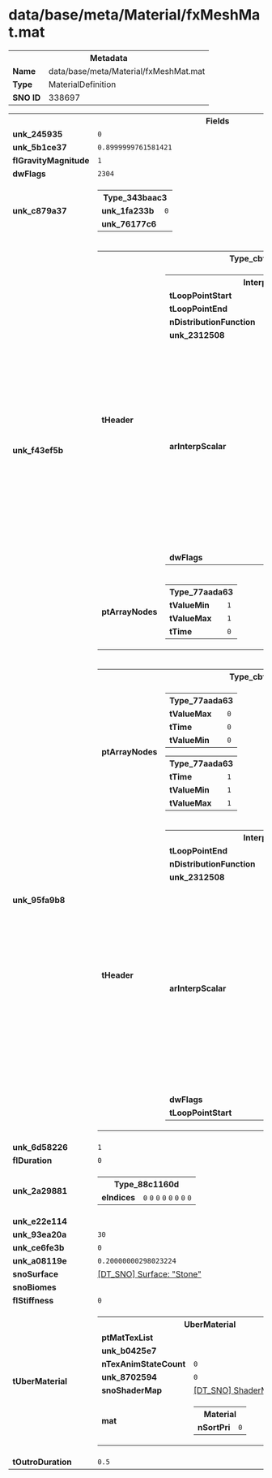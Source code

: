 <h1>data/base/meta/Material/fxMeshMat.mat</h1><table><tr><th colspan="100%">Metadata</th></tr><tr><td><b>Name</b></td><td>data/base/meta/Material/fxMeshMat.mat</td></tr><tr><td><b>Type</b></td><td>MaterialDefinition</td></tr><tr><td><b>SNO ID</b></td><td>338697</td></tr></table>

<table><tr><th colspan="100%">Fields</th></tr><tr><td><b>unk_245935</b></td><td><code>0</code></td></tr><tr><td><b>unk_5b1ce37</b></td><td><code>0.8999999761581421</code></td></tr><tr><td><b>flGravityMagnitude</b></td><td><code>1</code></td></tr><tr><td><b>dwFlags</b></td><td><code>2304</code></td></tr><tr><td><b>unk_c879a37</b></td><td><table><tr><th colspan="100%">Type_343baac3</th></tr><tr><td><b>unk_1fa233b</b></td><td><code>0</code></td></tr><tr><td><b>unk_76177c6</b></td><td></td></tr></table>

</td></tr><tr><td><b>unk_f43ef5b</b></td><td><table><tr><th colspan="100%">Type_cbfdd2ea</th></tr><tr><td><b>tHeader</b></td><td><table><tr><th colspan="100%">InterpolationPathHeader</th></tr><tr><td><b>tLoopPointStart</b></td><td><code>0</code></td></tr><tr><td><b>tLoopPointEnd</b></td><td><code>1</code></td></tr><tr><td><b>nDistributionFunction</b></td><td><code>0</code></td></tr><tr><td><b>unk_2312508</b></td><td><code>0</code></td></tr><tr><td><b>arInterpScalar</b></td><td><table><tr><th colspan="100%">InterpolationScalar</th></tr><tr><td><b>nScalarFunction</b></td><td><code>0</code></td></tr><tr><td><b>dwFlags</b></td><td><code>1</code></td></tr><tr><td><b>unk_2424d91</b></td><td><table><tr><th colspan="100%">Fields</th></tr><tr><td><b>rangeValue1</b></td><td><code>0</code></td></tr><tr><td><b>rangeValue2</b></td><td><code>1</code></td></tr></table>

</td></tr><tr><td><b>unk_c9a8e76</b></td><td><table><tr><th colspan="100%">Fields</th></tr><tr><td><b>rangeValue1</b></td><td><code>0</code></td></tr><tr><td><b>rangeValue2</b></td><td><code>1</code></td></tr></table>

</td></tr><tr><td><b>eRemapEasing</b></td><td><code>0</code></td></tr><tr><td><b>szFormulaName</b></td><td><code>0</code></td></tr></table>


</td></tr><tr><td><b>dwFlags</b></td><td><code>12</code></td></tr></table>

</td></tr><tr><td><b>ptArrayNodes</b></td><td><table><tr><th colspan="100%">Type_77aada63</th></tr><tr><td><b>tValueMin</b></td><td><code>1</code></td></tr><tr><td><b>tValueMax</b></td><td><code>1</code></td></tr><tr><td><b>tTime</b></td><td><code>0</code></td></tr></table>


</td></tr></table>

</td></tr><tr><td><b>unk_95fa9b8</b></td><td><table><tr><th colspan="100%">Type_cbfdd2ea</th></tr><tr><td><b>ptArrayNodes</b></td><td><table><tr><th colspan="100%">Type_77aada63</th></tr><tr><td><b>tValueMax</b></td><td><code>0</code></td></tr><tr><td><b>tTime</b></td><td><code>0</code></td></tr><tr><td><b>tValueMin</b></td><td><code>0</code></td></tr></table>


<table><tr><th colspan="100%">Type_77aada63</th></tr><tr><td><b>tTime</b></td><td><code>1</code></td></tr><tr><td><b>tValueMin</b></td><td><code>1</code></td></tr><tr><td><b>tValueMax</b></td><td><code>1</code></td></tr></table>


</td></tr><tr><td><b>tHeader</b></td><td><table><tr><th colspan="100%">InterpolationPathHeader</th></tr><tr><td><b>tLoopPointEnd</b></td><td><code>1</code></td></tr><tr><td><b>nDistributionFunction</b></td><td><code>0</code></td></tr><tr><td><b>unk_2312508</b></td><td><code>0</code></td></tr><tr><td><b>arInterpScalar</b></td><td><table><tr><th colspan="100%">InterpolationScalar</th></tr><tr><td><b>unk_c9a8e76</b></td><td><table><tr><th colspan="100%">Fields</th></tr><tr><td><b>rangeValue1</b></td><td><code>0</code></td></tr><tr><td><b>rangeValue2</b></td><td><code>1</code></td></tr></table>

</td></tr><tr><td><b>eRemapEasing</b></td><td><code>0</code></td></tr><tr><td><b>szFormulaName</b></td><td><code>0</code></td></tr><tr><td><b>nScalarFunction</b></td><td><code>0</code></td></tr><tr><td><b>dwFlags</b></td><td><code>1</code></td></tr><tr><td><b>unk_2424d91</b></td><td><table><tr><th colspan="100%">Fields</th></tr><tr><td><b>rangeValue1</b></td><td><code>0</code></td></tr><tr><td><b>rangeValue2</b></td><td><code>1</code></td></tr></table>

</td></tr></table>


</td></tr><tr><td><b>dwFlags</b></td><td><code>4</code></td></tr><tr><td><b>tLoopPointStart</b></td><td><code>0</code></td></tr></table>

</td></tr></table>

</td></tr><tr><td><b>unk_6d58226</b></td><td><code>1</code></td></tr><tr><td><b>flDuration</b></td><td><code>0</code></td></tr><tr><td><b>unk_2a29881</b></td><td><table><tr><th colspan="100%">Type_88c1160d</th></tr><tr><td><b>eIndices</b></td><td><code>0</code>
<code>0</code>
<code>0</code>
<code>0</code>
<code>0</code>
<code>0</code>
<code>0</code>
<code>0</code>
</td></tr></table>

</td></tr><tr><td><b>unk_e22e114</b></td><td></td></tr><tr><td><b>unk_93ea20a</b></td><td><code>30</code></td></tr><tr><td><b>unk_ce6fe3b</b></td><td><code>0</code></td></tr><tr><td><b>unk_a08119e</b></td><td><code>0.20000000298023224</code></td></tr><tr><td><b>snoSurface</b></td><td><a href="..\Surface\Stone.srf">[DT_SNO] Surface: "Stone"</a></td></tr><tr><td><b>snoBiomes</b></td><td></td></tr><tr><td><b>flStiffness</b></td><td><code>0</code></td></tr><tr><td><b>tUberMaterial</b></td><td><table><tr><th colspan="100%">UberMaterial</th></tr><tr><td><b>ptMatTexList</b></td><td></td></tr><tr><td><b>unk_b0425e7</b></td><td></td></tr><tr><td><b>nTexAnimStateCount</b></td><td><code>0</code></td></tr><tr><td><b>unk_8702594</b></td><td><code>0</code></td></tr><tr><td><b>snoShaderMap</b></td><td><a href="..\ShaderMap\fxMesh.shm">[DT_SNO] ShaderMap: "fxMesh"</a></td></tr><tr><td><b>mat</b></td><td><table><tr><th colspan="100%">Material</th></tr><tr><td><b>nSortPri</b></td><td><code>0</code></td></tr></table>

</td></tr></table>

</td></tr><tr><td><b>tOutroDuration</b></td><td><code>0.5</code></td></tr></table>

